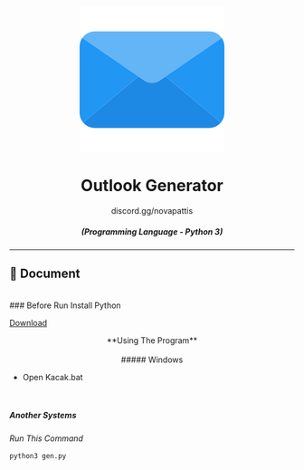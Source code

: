 <p align="center"><img src="01.png" alt="outlook"></p>
<div align="center" style="margin-top: 0;">
   <h1>Outlook Generator</h1>
   <p>discord.gg/novapattis</p>
</div>
<em><h5 align="center">(Programming Language - Python 3)</h5></em>
<p align="center">


---



## 📝 Document

<br>
### Before Run Install Python


[Download](https://www.python.org)
<br>
<p align="center">
**Using The Program**
<br>
<br>
##### Windows

[//]: # (###### You Can Come Our Discord And Get Cheap Support [Discord]discord.gg/novapattis)

- Open Kacak.bat

<br>

##### Another Systems

*Run This Command*

```
python3 gen.py
```

